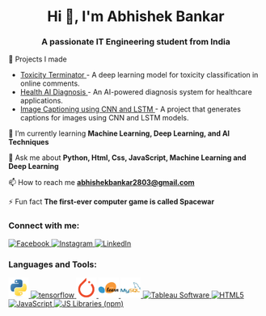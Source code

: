</p>
<h1 align="center">Hi 👋, I'm Abhishek Bankar</h1>
<h3 align="center">A passionate IT Engineering student from India</h3>

<p>🔭 Projects I made</p>
<ul>
  <li>
    <a href="https://github.com/abhishekbankar28/Toxicity-Terminator" target="_blank">
      Toxicity Terminator
    </a> - A deep learning model for toxicity classification in online comments.
  </li>
  <li>
    <a href="https://github.com/abhishekbankar28/Health-AI-Diagnosis" target="_blank">
      Health AI Diagnosis
    </a> - An AI-powered diagnosis system for healthcare applications.
  </li>
  <li>
    <a href="https://github.com/abhishekbankar28/Image-Captioning-using-CNN-and-LSTM" target="_blank">
      Image Captioning using CNN and LSTM
    </a> - A project that generates captions for images using CNN and LSTM models.
  </li>
</ul>

🌱 I’m currently learning **Machine Learning, Deep Learning, and AI Techniques**

💬 Ask me about **Python, Html, Css, JavaScript, Machine Learning and Deep Learning**

📫 How to reach me **abhishekbankar2803@gmail.com**

⚡ Fun fact **The first-ever computer game is called Spacewar**

<h3 align="left">Connect with me:</h3>
<p align="left">
  <a href="https://fb.com/abhishek.bankar" target="_blank" rel="noreferrer">
    <img src="https://img.icons8.com/color/48/000000/facebook-new.png" alt="Facebook" width="30" height="30" />
  </a>
  <a href="https://instagram.com/_abhiii28_" target="_blank" rel="noreferrer">
    <img src="https://img.icons8.com/color/48/000000/instagram-new.png" alt="Instagram" width="30" height="30" />
  </a>
  <a href="https://www.linkedin.com/in/abhishek-bankar-8b43891b8/" target="_blank" rel="noreferrer">
    <img src="https://img.icons8.com/color/48/000000/linkedin.png" alt="LinkedIn" width="30" height="30" />
  </a>
</p>



<h3 align="left">Languages and Tools:</h3>
<p align="left">
  <a href="https://www.python.org" target="_blank" rel="noreferrer">
    <img src="https://raw.githubusercontent.com/devicons/devicon/master/icons/python/python-original.svg" alt="python" width="40" height="40"/>
  </a>
  <a href="https://www.tensorflow.org" target="_blank" rel="noreferrer">
    <img src="https://www.vectorlogo.zone/logos/tensorflow/tensorflow-icon.svg" alt="tensorflow" width="40" height="40"/>
  </a>
  <a href="https://pytorch.org/" target="_blank" rel="noreferrer">
    <img src="https://raw.githubusercontent.com/devicons/devicon/master/icons/pytorch/pytorch-original.svg" alt="pytorch" width="40" height="40"/>
  </a>
  <a href="https://scikit-learn.org/" target="_blank" rel="noreferrer">
    <img src="https://raw.githubusercontent.com/devicons/devicon/master/icons/scikitlearn/scikitlearn-original.svg" alt="scikit-learn" width="40" height="40"/>
  </a>
  <a href="https://www.mysql.com/" target="_blank" rel="noreferrer">
    <img src="https://raw.githubusercontent.com/devicons/devicon/master/icons/mysql/mysql-original-wordmark.svg" alt="mysql" width="40" height="40"/>
  </a>
 <a href="https://www.tableau.com/" target="_blank" rel="noreferrer">
  <img src="https://img.icons8.com/color/48/000000/tableau-software.png" alt="Tableau Software" width="40" height="40"/>
</a>
  <a href="https://developer.mozilla.org/en-US/docs/Web/Guide/HTML/HTML5" target="_blank" rel="noreferrer">
  <img src="https://img.icons8.com/color/48/000000/html-5.png" alt="HTML5" width="40" height="40"/>
</a>
  <a href="https://developer.mozilla.org/en-US/docs/Web/JavaScript" target="_blank" rel="noreferrer">
  <img src="https://img.icons8.com/color/48/000000/javascript--v1.png" alt="JavaScript" width="40" height="40"/>
</a>
  <a href="https://www.npmjs.com/" target="_blank" rel="noreferrer">
  <img src="https://img.icons8.com/color/48/000000/npm.png" alt="JS Libraries (npm)" width="40" height="40"/>
</a>
</p>

